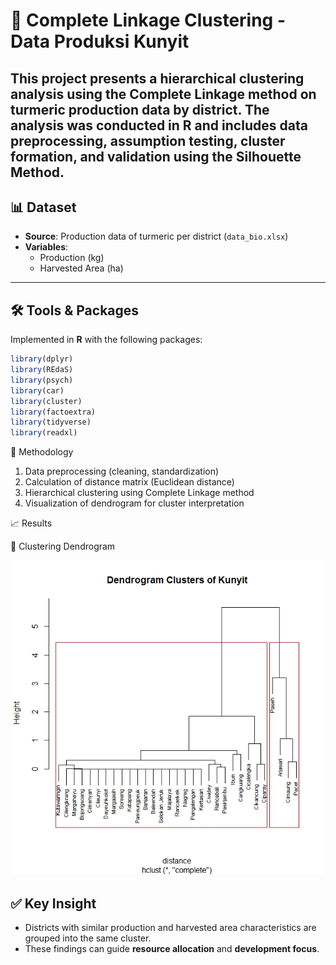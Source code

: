 # 🌿 Complete Linkage Clustering - Data Produksi Kunyit

This project presents a hierarchical clustering analysis using the Complete Linkage method on turmeric production data by district. The analysis was conducted in R and includes data preprocessing, assumption testing, cluster formation, and validation using the Silhouette Method.
---

## 📊 Dataset
- **Source**: Production data of turmeric per district (`data_bio.xlsx`)  
- **Variables**:
  - Production (kg)  
  - Harvested Area (ha) 

---

## 🛠️ Tools & Packages
Implemented in **R** with the following packages: 

```r
library(dplyr)
library(REdaS) 
library(psych)
library(car)
library(cluster)
library(factoextra)
library(tidyverse)
library(readxl)
```


🔎 Methodology
1. Data preprocessing (cleaning, standardization)  
2. Calculation of distance matrix (Euclidean distance)  
3. Hierarchical clustering using Complete Linkage method  
4. Visualization of dendrogram for cluster interpretation  

📈 Results

🔗 Clustering Dendrogram

![Clustering Result](Clustering_result.jpeg)

## ✅ Key Insight
- Districts with similar production and harvested area characteristics are grouped into the same cluster.  
- These findings can guide **resource allocation** and **development focus**.
